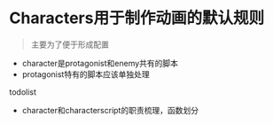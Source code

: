 # Characters用于制作动画的默认规则
> 主要为了便于形成配置

- character是protagonist和enemy共有的脚本
- protagonist特有的脚本应该单独处理

todolist
- character和characterscript的职责梳理，函数划分
